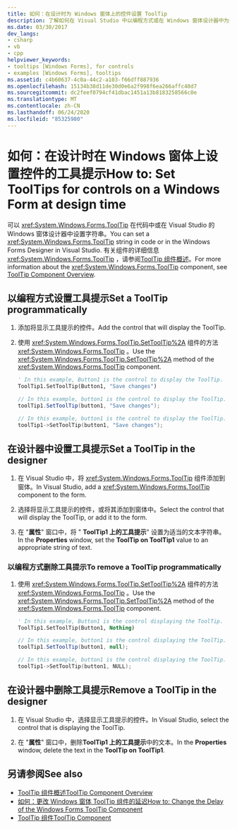```yaml
---
title: 如何：在设计时为 Windows 窗体上的控件设置 ToolTip
description: 了解如何在 Visual Studio 中以编程方式或在 Windows 窗体设计器中为控件设置工具提示。
ms.date: 03/30/2017
dev_langs:
- csharp
- vb
- cpp
helpviewer_keywords:
- tooltips [Windows Forms], for controls
- examples [Windows Forms], tooltips
ms.assetid: c4b60637-4c0a-44c2-a103-f66dff887936
ms.openlocfilehash: 15134b38d11de30d0e6a2f998f6ea266affc40d7
ms.sourcegitcommit: dc2feef0794cf41dbac1451a13b8183258566c0e
ms.translationtype: MT
ms.contentlocale: zh-CN
ms.lasthandoff: 06/24/2020
ms.locfileid: "85325980"
---
```

# <a name="how-to-set-tooltips-for-controls-on-a-windows-form-at-design-time"></a><span data-ttu-id="04ad9-103">如何：在设计时在 Windows 窗体上设置控件的工具提示</span><span class="sxs-lookup"><span data-stu-id="04ad9-103">How to: Set ToolTips for controls on a Windows Form at design time</span></span>

<span data-ttu-id="04ad9-104">可以 <xref:System.Windows.Forms.ToolTip> 在代码中或在 Visual Studio 的 Windows 窗体设计器中设置字符串。</span><span class="sxs-lookup"><span data-stu-id="04ad9-104">You can set a <xref:System.Windows.Forms.ToolTip> string in code or in the Windows Forms Designer in Visual Studio.</span></span> <span data-ttu-id="04ad9-105">有关组件的详细信息 <xref:System.Windows.Forms.ToolTip> ，请参阅[ToolTip 组件概述](tooltip-component-overview-windows-forms.md)。</span><span class="sxs-lookup"><span data-stu-id="04ad9-105">For more information about the <xref:System.Windows.Forms.ToolTip> component, see [ToolTip Component Overview](tooltip-component-overview-windows-forms.md).</span></span>

## <a name="set-a-tooltip-programmatically"></a><span data-ttu-id="04ad9-106">以编程方式设置工具提示</span><span class="sxs-lookup"><span data-stu-id="04ad9-106">Set a ToolTip programmatically</span></span>

1. <span data-ttu-id="04ad9-107">添加将显示工具提示的控件。</span><span class="sxs-lookup"><span data-stu-id="04ad9-107">Add the control that will display the ToolTip.</span></span>

2. <span data-ttu-id="04ad9-108">使用 <xref:System.Windows.Forms.ToolTip.SetToolTip%2A> 组件的方法 <xref:System.Windows.Forms.ToolTip> 。</span><span class="sxs-lookup"><span data-stu-id="04ad9-108">Use the <xref:System.Windows.Forms.ToolTip.SetToolTip%2A> method of the <xref:System.Windows.Forms.ToolTip> component.</span></span>

    ```vb
    ' In this example, Button1 is the control to display the ToolTip.
    ToolTip1.SetToolTip(Button1, "Save changes")
    ```

    ```csharp
    // In this example, button1 is the control to display the ToolTip.
    toolTip1.SetToolTip(button1, "Save changes");
    ```

    ```cpp
    // In this example, button1 is the control to display the ToolTip.
    toolTip1->SetToolTip(button1, "Save changes");
    ```

## <a name="set-a-tooltip-in-the-designer"></a><span data-ttu-id="04ad9-109">在设计器中设置工具提示</span><span class="sxs-lookup"><span data-stu-id="04ad9-109">Set a ToolTip in the designer</span></span>

1. <span data-ttu-id="04ad9-110">在 Visual Studio 中，将 <xref:System.Windows.Forms.ToolTip> 组件添加到窗体。</span><span class="sxs-lookup"><span data-stu-id="04ad9-110">In Visual Studio, add a <xref:System.Windows.Forms.ToolTip> component to the form.</span></span>

2. <span data-ttu-id="04ad9-111">选择将显示工具提示的控件，或将其添加到窗体中。</span><span class="sxs-lookup"><span data-stu-id="04ad9-111">Select the control that will display the ToolTip, or add it to the form.</span></span>

3. <span data-ttu-id="04ad9-112">在 "**属性**" 窗口中，将 " **ToolTip1 上的工具提示**" 设置为适当的文本字符串。</span><span class="sxs-lookup"><span data-stu-id="04ad9-112">In the **Properties** window, set the **ToolTip on ToolTip1** value to an appropriate string of text.</span></span>

### <a name="to-remove-a-tooltip-programmatically"></a><span data-ttu-id="04ad9-113">以编程方式删除工具提示</span><span class="sxs-lookup"><span data-stu-id="04ad9-113">To remove a ToolTip programmatically</span></span>

1. <span data-ttu-id="04ad9-114">使用 <xref:System.Windows.Forms.ToolTip.SetToolTip%2A> 组件的方法 <xref:System.Windows.Forms.ToolTip> 。</span><span class="sxs-lookup"><span data-stu-id="04ad9-114">Use the <xref:System.Windows.Forms.ToolTip.SetToolTip%2A> method of the <xref:System.Windows.Forms.ToolTip> component.</span></span>

    ```vb
    ' In this example, Button1 is the control displaying the ToolTip.
    ToolTip1.SetToolTip(Button1, Nothing)
    ```

    ```csharp
    // In this example, button1 is the control displaying the ToolTip.
    toolTip1.SetToolTip(button1, null);
    ```

    ```cpp
    // In this example, button1 is the control displaying the ToolTip.
    toolTip1->SetToolTip(button1, NULL);
    ```

## <a name="remove-a-tooltip-in-the-designer"></a><span data-ttu-id="04ad9-115">在设计器中删除工具提示</span><span class="sxs-lookup"><span data-stu-id="04ad9-115">Remove a ToolTip in the designer</span></span>

1. <span data-ttu-id="04ad9-116">在 Visual Studio 中，选择显示工具提示的控件。</span><span class="sxs-lookup"><span data-stu-id="04ad9-116">In Visual Studio, select the control that is displaying the ToolTip.</span></span>

2. <span data-ttu-id="04ad9-117">在 "**属性**" 窗口中，删除**ToolTip1 上的工具提示**中的文本。</span><span class="sxs-lookup"><span data-stu-id="04ad9-117">In the **Properties** window, delete the text in the **ToolTip on ToolTip1**.</span></span>

## <a name="see-also"></a><span data-ttu-id="04ad9-118">另请参阅</span><span class="sxs-lookup"><span data-stu-id="04ad9-118">See also</span></span>

- [<span data-ttu-id="04ad9-119">ToolTip 组件概述</span><span class="sxs-lookup"><span data-stu-id="04ad9-119">ToolTip Component Overview</span></span>](tooltip-component-overview-windows-forms.md)
- [<span data-ttu-id="04ad9-120">如何：更改 Windows 窗体 ToolTip 组件的延迟</span><span class="sxs-lookup"><span data-stu-id="04ad9-120">How to: Change the Delay of the Windows Forms ToolTip Component</span></span>](how-to-change-the-delay-of-the-windows-forms-tooltip-component.md)
- [<span data-ttu-id="04ad9-121">ToolTip 组件</span><span class="sxs-lookup"><span data-stu-id="04ad9-121">ToolTip Component</span></span>](tooltip-component-windows-forms.md)
